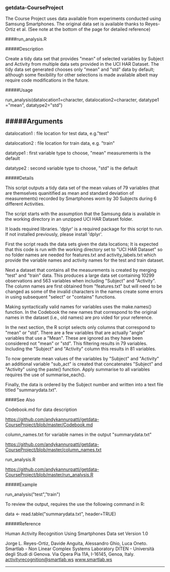 ### getdata-CourseProject

The Course Project uses data available from experiments conducted using Samsung Smartphones.  The original data set is available thanks to Reyes-Ortiz et al. (See note at the bottom of the page for detailed reference)

####run_analysis.R

#####Description

Create a tidy data set that provides "mean" of selected variables by Subject and Activity from multiple data sets provided in the UCI HAR Dataset. The tidy data set generated chooses only "mean" and "std" data by default; although some flexibility for other selections is made available albeit may require code modifications in the future.

#####Usage

run_analysis(datalocation1=character, datalocation2=character, datatype1 ="mean", datatype2="std")

#####Arguments
------------------------------------------------------------------------------------------
datalocation1          :    file location for test data, e.g."test"            

datalocation2          :    file location for train data, e.g. "train"          

datatype1              :    first variable type to choose, "mean" measurements is the default

datatype2              :    second variable type to choose, "std" is the default             


#####Details


This script outputs a tidy data set of the mean values of 79 variables (that are themselves quanitified as mean and standard deviation of measurements) recorded by Smartphones worn by 30 Subjects during 6 different Activities. 

The script starts with the assumption that the Samsung data is available in the working directory in an unzipped UCI HAR Dataset folder. 

It loads required libraries.  'dplyr' is a required package for this script to run.  If not installed previously, please install 'dplyr'.

First the script reads the data sets given the data locations; It is expected that this code is run with the working directory set to  "UCI HAR Dataset" so no folder names are needed for features.txt and activity_labels.txt which provide the variable names and activity names for the test and train dataset.

Next a dataset that contains all the measurements is created by merging "test" and "train" data. This produces a large data set containing 10299 observations and 563 variables when including "Subject" and "Activity".  The column names are first obtained from "features.txt" but will need to be changed as some of the invalid characters in the names create some errors in using subsequent "select" or "contains" functions.

Making syntactically valid names for variables uses the make.names() function.  In the Codebook the new names that correspond to the original names in the dataset (i.e., old names) are pro
vided for your reference.

In the next section, the R script selects only columns that correspond to "mean" or "std".  There are a few variables that are actually "angle" variables that use a "Mean".  These are ignored as they have been considered not "mean" or "std".  This filtering results in 79 variables.  Including the "Subject" and "Activity" column this results in 81 variables.

To now generate mean values of the variables by "Subject" and "Activity" an additional variable "sub_act" is created that concatenates "Subject" and "Activity" using the paste() function.  Apply summarise to all variables requires the use of summarise_each().

Finally, the data is ordered by the Subject number and written into a text file titled "summarydata.txt".

####See Also

Codebook.md  for data description

https://github.com/andykannurpatti/getdata-CourseProject/blob/master/Codebook.md

column_names.txt for variable names in the output "summarydata.txt"

https://github.com/andykannurpatti/getdata-CourseProject/blob/master/column_names.txt

run_analysis.R

https://github.com/andykannurpatti/getdata-CourseProject/blob/master/run_analysis.R


#####Example


run_analysis("test","train")

To review the output, requires the use the following command in R:

data <- read.table("summarydata.txt", header=TRUE)













#####Reference

Human Activity Recognition Using Smartphones Data set
Version 1.0

Jorge L. Reyes-Ortiz, Davide Anguita, Alessandro Ghio, Luca Oneto.
Smartlab - Non Linear Complex Systems Laboratory
DITEN - Università degli Studi di Genova.
Via Opera Pia 11A, I-16145, Genoa, Italy.
activityrecognition@smartlab.ws 
www.smartlab.ws

------------------------------------------------------------------

